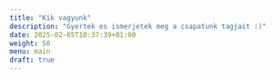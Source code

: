 ```yaml
---
title: "Kik vagyunk"
description: "Gyertek es ismerjetek meg a csapatunk tagjait :)"
date: 2025-02-05T10:37:39+01:00
weight: 50
menu: main
draft: true
---
```

